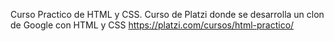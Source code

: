 Curso Practico de HTML y CSS. Curso de Platzi donde se desarrolla un clon de Google con HTML y CSS https://platzi.com/cursos/html-practico/